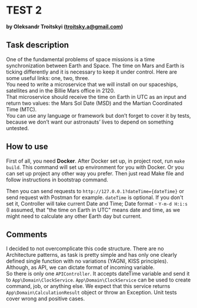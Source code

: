 # TEST 2 
**by Oleksandr Troitskyi (troitsky.a@gmail.com)**


## Task description
One of the fundamental problems of space missions is a time synchronization between Earth and Space. The time on Mars and Earth is ticking differently and it is necessary to keep it under control. Here are some useful links: one, two, three.  
You need to write a microservice that we will install on our spaceships, satellites and in the Billie Mars office in 2120.  
That microservice should receive the time on Earth in UTC as an input and return two values: the Mars Sol Date (MSD) and the Martian Coordinated Time (MTC).  
You can use any language or framework but don’t forget to cover it by tests, because we don’t want our astronauts’ lives to depend on something untested.

## How to use
First of all, you need **Docker**.
After Docker set up, in project root, run `make build`. This command will set up environment for you with Docker.
Or you can set up project any other way you prefer. Then just read Make file and follow instructions in bootstrap command.

Then you can send requests to `http://127.0.0.1?dateTime={dateTime}` or send request with Postman for example.
`dateTime` is optional. If you don't set it, Controller will take current Date and Time; 
Date format - `Y-m-d H:i:s` (I assumed, that "the time on Earth in UTC" means date and time, as we might need to calculate any other Earth day but current.

## Comments
I decided to not overcomplicate this code structure. There are no Architecture patterns, as task is pretty simple and has only one clearly defined single function with no variations (YAGNI, KISS principles). Although, as API, we can dictate format of incoming variable.  
So there is only one `APIController`. It accepts dateTime variable and send it to `App\Domain\ClockService`. 
`App\Domain\ClockService` can be used to create command, job, or anything else. 
We expect that this service returns `App\Domain\CalculationResult` object or throw an Exception.
Unit tests cover wrong and positive cases.

